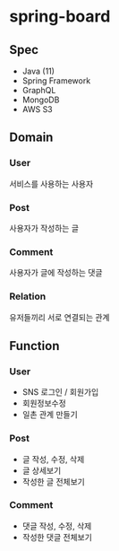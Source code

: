 # spring-board

## Spec
- Java (11)
- Spring Framework
- GraphQL
- MongoDB
- AWS S3
  
  
## Domain
### User
서비스를 사용하는 사용자

### Post
사용자가 작성하는 글

### Comment
사용자가 글에 작성하는 댓글

### Relation
유저들끼리 서로 연결되는 관계
  
  
## Function
### User
- SNS 로그인 / 회원가입
- 회원정보수정
- 일촌 관계 만들기

### Post
- 글 작성, 수정, 삭제
- 글 상세보기
- 작성한 글 전체보기

### Comment
- 댓글 작성, 수정, 삭제
- 작성한 댓글 전체보기

